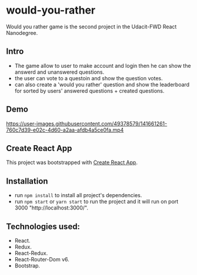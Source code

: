 # would-you-rather
Would you rather game is the second project in the Udacit-FWD React Nanodegree.

## Intro
- The game allow to user to make account and login then he can show the answerd and unanswered questions.
- the user can vote to a questoin and show the question votes.
- can also create a 'would you rather' question and show the leaderboard for sorted by users' answered questions + created questions.

## Demo

https://user-images.githubusercontent.com/49378579/141661261-760c7d39-e02c-4d60-a2aa-afdb4a5ce0fa.mp4

## Create React App
This project was bootstrapped with <a href="https://github.com/facebook/create-react-app" target="_blank">Create React App</a>.

## Installation
- run `npm install` to install all project's dependencies.
- run `npm start` or `yarn start` to run the project and it will run on port 3000 "http://localhost:3000/".

## Technologies used:
- React.
- Redux.
- React-Redux.
- React-Router-Dom v6.
- Bootstrap.

